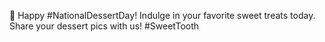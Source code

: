🍰 Happy #NationalDessertDay! Indulge in your favorite sweet treats today. Share your dessert pics with us! #SweetTooth
